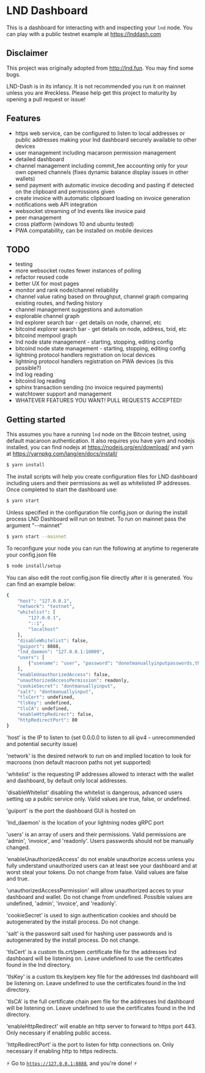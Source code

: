﻿# LND Dashboard

This is a dashboard for interacting with and inspecting your `lnd` node. You can play with a public testnet example at https://lnddash.com

## Disclaimer

This project was originally adopted from http://lnd.fun. You may find some bugs.

LND-Dash is in its infancy. It is not recommended you run it on mainnet unless you are #reckless. Please help get this project to maturity by opening a pull request or issue!

## Features

+ https web service, can be configured to listen to local addresses or public addresses making your lnd dashboard securely available to other devices
+ user management including macaroon permission management
+ detailed dashboard
+ channel management including commit_fee accounting only for your own opened channels (fixes dynamic balance display issues in other wallets)
+ send payment with automatic invoice decoding and pasting if detected on the clipboard and permissions given
+ create invoice with automatic clipboard loading on invoice generation
+ notifications web API integration
+ websocket streaming of lnd events like invoice paid
+ peer management
+ cross platform (windows 10 and ubuntu tested)
+ PWA compatability, can be installed on mobile devices

## TODO

+ testing
+ more websocket routes fewer instances of polling
+ refactor reused code
+ better UX for most pages
+ monitor and rank node/channel reliability
+ channel value rating based on throughput, channel graph comparing existing routes, and fwding history
+ channel management suggestions and automation
+ explorable channel graph
+ lnd explorer search bar - get details on node, channel, etc
+ bitcoind explorer search bar - get details on node, address, txid, etc
+ bitcoind mempool graph
+ lnd node state management - starting, stopping, editing config
+ bitcoind node state management - starting, stopping, editing config
+ lightning protocol handlers registration on local devices
+ lightning protocol handlers registration on PWA devices (is this possible?)
+ lnd log reading
+ bitcoind log reading
+ sphinx transaction sending (no invoice required payments)
+ watchtower support and management
+ WHATEVER FEATURES YOU WANT! PULL REQUESTS ACCEPTED!

## Getting started

This assumes you have a running `lnd` node on the Bitcoin testnet, using default macaroon authentication. It also requires you have yarn and nodejs installed, you can find nodejs at https://nodejs.org/en/download/ and yarn at https://yarnpkg.com/lang/en/docs/install/

```bash
$ yarn install
```

The install scripts will help you create configuration files for LND dashboard including users and their permissions as well as whitelisted IP addresses. Once completed to start the dashboard use:

```bash
$ yarn start
```

Unless specified in the configuration file config.json or during the install process LND Dashboard will run on testnet. To run on mainnet pass the argument "--mainnet"

```bash
$ yarn start --mainnet
```
To reconfigure your node you can run the following at anytime to regenerate your config.json file

```bash
$ node install/setup
```

You can also edit the root config.json file directly after it is generated. You can find an example below:

```bash
{
    "host": "127.0.0.1",
    "network": "testnet",
    "whitelist": [
        "127.0.0.1",
        "::1",
        "localhost"
    ],
    "disableWhitelist": false,
    "guiport": 8888,
    "lnd_daemon": "127.0.0.1:10009",
    "users": [
        {"usename": "user", "password": "donotmanuallyinputpasswords,theyarehashes", "permission":"admin"}
    ],
    "enableUnauthorizedAccess": false,
    "unauthorizedAccessPermission": readonly,
    "cookieSecret": "dontmanuallyinput",
    "salt": "dontmanuallyinput",
    "tlsCert": undefined,
    "tlsKey": undefined,
    "tlsCA": undefined,
    "enableHttpRedirect": false,
    "httpRedirectPort": 80
}
```

'host' is the IP to listen to (set 0.0.0.0 to listen to all ipv4 - unrecommended and potential security issue)

'network' is the desired network to run on and implied location to look for macroons (non default macroon paths not yet supported)

'whitelist' is the requesting IP addresses allowed to interact with the wallet and dashboard, by default only local addresses.

'disableWhitelist' disabling the whitelist is dangerous, advanced users setting up a public service only. Valid values are true, false, or undefined.

'guiport' is the port the dashboard GUI is hosted on

'lnd_daemon' is the location of your lightning nodes gRPC port

'users' is an array of users and their permissions. Valid permissions are 'admin', 'invoice', and 'readonly'. Users passwords should not be manually changed.

'enableUnauthorizedAccess' do not enable unauthorize access unless you fully understand unauthorized users can at least see your dashboard and at worst steal your tokens. Do not change from false. Valid values are false and true.

'unauthorizedAccessPermission' will allow unauthorized acces to your dashboard and wallet. Do not change from undefined. Possible values are undefined, 'admin', 'invoice', and 'readonly'.

'cookieSecret' is used to sign authentication cookies and should be autogenerated by the install process. Do not change.

'salt' is the password salt used for hashing user passwords and is autogenerated by the install process. Do not change.

'tlsCert' is a custom tls.crt/pem certificate file for the addresses lnd dashboard will be listening on. Leave undefined to use the certificates found in the lnd directory.

'tlsKey' is a custom tls.key/pem key file for the addresses lnd dashboard will be listening on. Leave undefined to use the certificates found in the lnd directory.

'tlsCA' is the full certificate chain pem file for the addresses lnd dashboard will be listening on. Leave undefined to use the certificates found in the lnd directory.

'enableHttpRedirect' will enable an http server to forward to https port 443. Only necessary if enabling public access.

'httpRedirectPort' is the port to listen for http connections on. Only necessary if enabling http to https redirects.

:zap: Go to [`https://127.0.0.1:8888`](https://127.0.0.1:8888), and you're done! :zap: